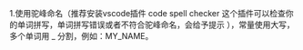 1.使用驼峰命名（推荐安装vscode插件 code spell checker 这个插件可以检查你的单词拼写，单词拼写错误或者不符合驼峰命名，会给予提示 ），常量使用大写，多个单词用 _ 分割，例如：MY_NAME。